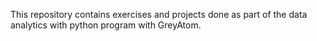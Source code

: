 This repository contains exercises and projects done as part of the data analytics with python program with GreyAtom. 